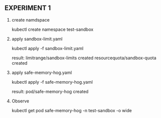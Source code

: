 ## EXPERIMENT 1

1. create namdspace

    kubectl create namespace test-sandbox

2. apply sandbox-limit.yaml

    kubectl apply -f sandbox-limit.yaml

    result:
    limitrange/sandbox-limits created
    resourcequota/sandbox-quota created


3. apply safe-memory-hog.yaml

    kubectl apply -f safe-memory-hog.yaml 
    
    result:
    pod/safe-memory-hog created

4. Observe

    kubectl get pod safe-memory-hog -n test-sandbox -o wide